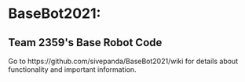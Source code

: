 # BaseBot2021:<br>
<h2>Team 2359's Base Robot Code</h2>
Go to https://github.com/sivepanda/BaseBot2021/wiki for details about functionality and important information.
